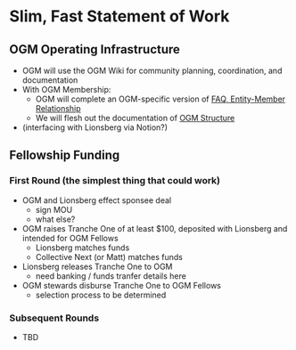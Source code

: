 # Slim, Fast Statement of Work

## OGM Operating Infrastructure

- OGM will use the OGM Wiki for community planning, coordination, and documentation
- With OGM Membership:
    - OGM will complete an OGM-specific version of [FAQ, Entity-Member Relationship](https://github.com/OpenGlobalMind/ogm-wiki/blob/main/Templates/FAQ%2C%20Entity-Member%20Relationship.md)
    - We will flesh out the documentation of [OGM Structure](https://github.com/OpenGlobalMind/ogm-wiki/blob/main/OGM%20Structure/OGM%20Structure.md)
- (interfacing with Lionsberg via Notion?)

## Fellowship Funding

### First Round (the simplest thing that could work)

- OGM and Lionsberg effect sponsee deal
    - sign MOU
    - what else?
- OGM raises Tranche One of at least $100, deposited with Lionsberg and intended for OGM Fellows
    - Lionsberg matches funds
    - Collective Next (or Matt) matches funds
- Lionsberg releases Tranche One to OGM
    - need banking / funds tranfer details here
- OGM stewards disburse Tranche One to OGM Fellows
    - selection process to be determined

### Subsequent Rounds

- TBD


